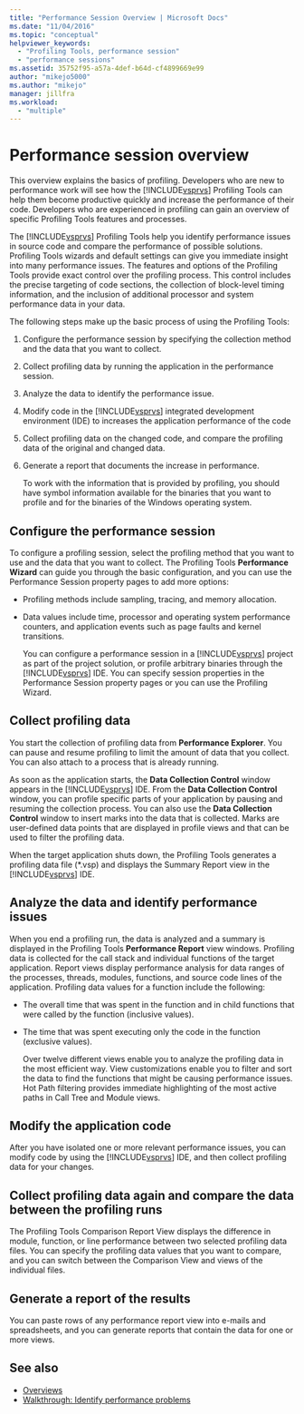 ```yaml
---
title: "Performance Session Overview | Microsoft Docs"
ms.date: "11/04/2016"
ms.topic: "conceptual"
helpviewer_keywords:
  - "Profiling Tools, performance session"
  - "performance sessions"
ms.assetid: 35752f95-a57a-4def-b64d-cf4899669e99
author: "mikejo5000"
ms.author: "mikejo"
manager: jillfra
ms.workload:
  - "multiple"
---
```

# Performance session overview
This overview explains the basics of profiling. Developers who are new to performance work will see how the [!INCLUDE[vsprvs](../code-quality/includes/vsprvs_md.md)] Profiling Tools can help them become productive quickly and increase the performance of their code. Developers who are experienced in profiling can gain an overview of specific Profiling Tools features and processes.

 The [!INCLUDE[vsprvs](../code-quality/includes/vsprvs_md.md)] Profiling Tools help you identify performance issues in source code and compare the performance of possible solutions. Profiling Tools wizards and default settings can give you immediate insight into many performance issues. The features and options of the Profiling Tools provide exact control over the profiling process. This control includes the precise targeting of code sections, the collection of block-level timing information, and the inclusion of additional processor and system performance data in your data.

 The following steps make up the basic process of using the Profiling Tools:

1. Configure the performance session by specifying the collection method and the data that you want to collect.

2. Collect profiling data by running the application in the performance session.

3. Analyze the data to identify the performance issue.

4. Modify code in the [!INCLUDE[vsprvs](../code-quality/includes/vsprvs_md.md)] integrated development environment (IDE) to increases the application performance of the code

5. Collect profiling data on the changed code, and compare the profiling data of the original and changed data.

6. Generate a report that documents the increase in performance.

   To work with the information that is provided by profiling, you should have symbol information available for the binaries that you want to profile and for the binaries of the Windows operating system.

## Configure the performance session
 To configure a profiling session, select the profiling method that you want to use and the data that you want to collect. The Profiling Tools **Performance Wizard** can guide you through the basic configuration, and you can use the Performance Session property pages to add more options:

- Profiling methods include sampling, tracing, and memory allocation.

- Data values include time, processor and operating system performance counters, and application events such as page faults and kernel transitions.

  You can configure a performance session in a [!INCLUDE[vsprvs](../code-quality/includes/vsprvs_md.md)] project as part of the project solution, or profile arbitrary binaries through the [!INCLUDE[vsprvs](../code-quality/includes/vsprvs_md.md)] IDE. You can specify session properties in the Performance Session property pages or you can use the Profiling Wizard.

## Collect profiling data
 You start the collection of profiling data from **Performance Explorer**. You can pause and resume profiling to limit the amount of data that you collect. You can also attach to a process that is already running.

 As soon as the application starts, the **Data Collection Control** window appears in the [!INCLUDE[vsprvs](../code-quality/includes/vsprvs_md.md)] IDE. From the **Data Collection Control** window, you can profile specific parts of your application by pausing and resuming the collection process. You can also use the **Data Collection Control** window to insert marks into the data that is collected. Marks are user-defined data points that are displayed in profile views and that can be used to filter the profiling data.

 When the target application shuts down, the Profiling Tools generates a profiling data file (*.vsp) and displays the Summary Report view in the [!INCLUDE[vsprvs](../code-quality/includes/vsprvs_md.md)] IDE.

## Analyze the data and identify performance issues
 When you end a profiling run, the data is analyzed and a summary is displayed in the Profiling Tools **Performance Report** view windows. Profiling data is collected for the call stack and individual functions of the target application. Report views display performance analysis for data ranges of the processes, threads, modules, functions, and source code lines of the application. Profiling data values for a function include the following:

- The overall time that was spent in the function and in child functions that were called by the function (inclusive values).

- The time that was spent executing only the code in the function (exclusive values).

  Over twelve different views enable you to analyze the profiling data in the most efficient way. View customizations enable you to filter and sort the data to find the functions that might be causing performance issues. Hot Path filtering provides immediate highlighting of the most active paths in Call Tree and Module views.

## Modify the application code
 After you have isolated one or more relevant performance issues, you can modify code by using the [!INCLUDE[vsprvs](../code-quality/includes/vsprvs_md.md)] IDE, and then collect profiling data for your changes.

## Collect profiling data again and compare the data between the profiling runs
 The Profiling Tools Comparison Report View displays the difference in module, function, or line performance between two selected profiling data files. You can specify the profiling data values that you want to compare, and you can switch between the Comparison View and views of the individual files.

## Generate a report of the results
 You can paste rows of any performance report view into e-mails and spreadsheets, and you can generate reports that contain the data for one or more views.

## See also
- [Overviews](../profiling/overviews-performance-tools.md)
- [Walkthrough: Identify performance problems](/visualstudio/profiling/beginners-guide-to-cpu-sampling)